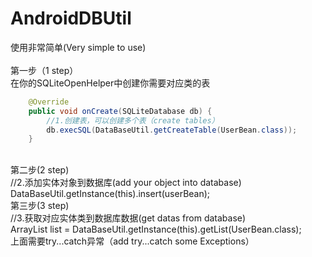 # AndroidDBUtil
使用非常简单(Very simple to use)<br>
<br>
第一步（1 step）<br>
在你的SQLiteOpenHelper中创建你需要对应类的表<br>
```java
    @Override
    public void onCreate(SQLiteDatabase db) {
        //1.创建表，可以创建多个表（create tables）
        db.execSQL(DataBaseUtil.getCreateTable(UserBean.class));
    }
```
<br>
第二步(2 step)<br>
    //2.添加实体对象到数据库(add your object into database)<br>
        DataBaseUtil.getInstance(this).insert(userBean);
<br>
第三步(3 step)<br>
    //3.获取对应实体类到数据库数据(get datas from database)<br>
        ArrayList list = DataBaseUtil.getInstance(this).getList(UserBean.class);
<br>
上面需要try...catch异常（add try...catch some Exceptions）
